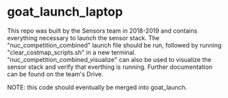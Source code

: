 # goat_launch_laptop
This repo was built by the Sensors team in 2018-2019 and contains everything necessary to launch the sensor stack. The "nuc_competition_combined" launch file should be run, followed by running "clear_costmap_scripts.sh" in a new terminal. "nuc_competition_combined_visualize" can also be used to visualize the sensor stack and verify that everthing is running. Further documentation can be found on the team's Drive.

NOTE: this code should eventually be merged into goat_launch.
